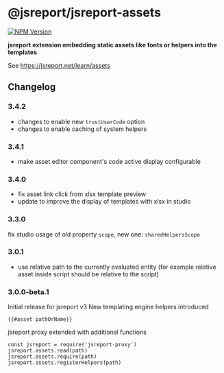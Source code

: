 # @jsreport/jsreport-assets

[![NPM Version](http://img.shields.io/npm/v/@jsreport/jsreport-assets.svg?style=flat-square)](https://npmjs.com/package/@jsreport/jsreport-assets)

**jsreport extension embedding static assets like fonts or helpers into the templates**

See https://jsreport.net/learn/assets

## Changelog

### 3.4.2

- changes to enable new `trustUserCode` option
- changes to enable caching of system helpers

### 3.4.1

- make asset editor component's code active display configurable

### 3.4.0

- fix asset link click from xlsx template preview
- update to improve the display of templates with xlsx in studio

### 3.3.0

fix studio usage of old property `scope`, new one: `sharedHelpersScope`

### 3.0.1

- use relative path to the currently evaluated entity (for example relative asset inside script should be relative to the script)

### 3.0.0-beta.1

Initial release for jsreport v3
New templating engine helpers introduced
```
{{#asset pathOrName}}
```
jsreport proxy extended with additional functions
```
const jsreport = require('jsreport-proxy')
jsreport.assets.read(path)
jsreport.assets.require(path)
jsreport.assets.registerHelpers(path)
```

